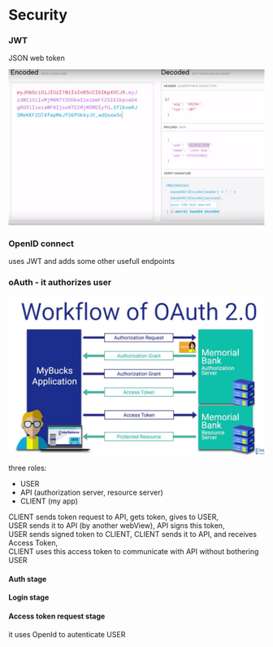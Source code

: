 # Security

### JWT

JSON web token

![header.payload.signature](../.gitbook/assets/image-1.png)

### OpenID connect

uses JWT and adds some other usefull endpoints

### oAuth - it authorizes user

![](../.gitbook/assets/image%20%2810%29.png)

three roles: 

* USER
* API \(authorization server, resource server\)
* CLIENT \(my app\)

CLIENT sends token request to API, gets token, gives to USER,   
USER sends it to API \(by another webView\), API signs this token,   
USER sends signed token to CLIENT, CLIENT sends it to API, and receives Access Token,   
CLIENT uses this access token to communicate with API without bothering USER

#### Auth stage

#### Login stage

#### Access token request stage

it uses OpenId to autenticate USER

